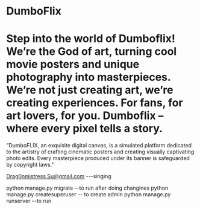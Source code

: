 # DumboFlix
Step into the world of Dumboflix! We’re the God of art, turning cool movie posters and unique photography into masterpieces. 
We’re not just creating art, we’re creating experiences. For fans, for art lovers, for you.
Dumboflix – where every pixel tells a story.
==============================================================================

“DumboFLIX, an exquisite digital canvas, is a simulated platform dedicated to the artistry of crafting cinematic posters and creating visually captivating photo edits. Every masterpiece produced under its banner is safeguarded by copyright laws."

Drag0nmistress.Su@gmail.com ---singing

python manage.py migrate --to run after doing changines 
python manage.py createsuperuser -- to create admin
python manage.py runserver      --to run
